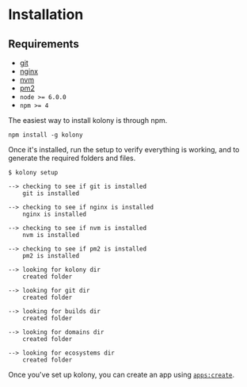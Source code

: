 # Installation

## Requirements
- [git](https://git-scm.com/)
- [nginx](https://www.nginx.com/resources/wiki/)
- [nvm](https://github.com/creationix/nvm)
- [pm2](http://pm2.keymetrics.io/)
- `node >= 6.0.0`
- `npm >= 4`

The easiest way to install kolony is through npm.
```
npm install -g kolony
```

Once it's installed, run the setup to verify everything is working, and to generate the required folders and files.

```
$ kolony setup

--> checking to see if git is installed
    git is installed

--> checking to see if nginx is installed
    nginx is installed

--> checking to see if nvm is installed
    nvm is installed

--> checking to see if pm2 is installed
    pm2 is installed

--> looking for kolony dir
    created folder

--> looking for git dir
    created folder

--> looking for builds dir
    created folder

--> looking for domains dir
    created folder

--> looking for ecosystems dir
    created folder

```

Once you've set up kolony, you can create an app using [`apps:create`](https://konstructor.js.org/guides/kolony/apps#create).
